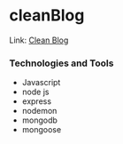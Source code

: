 # cleanBlog
Link: [Clean Blog](https://clean1blog.herokuapp.com/) 
### Technologies and Tools
- Javascript
- node js
- express
- nodemon
- mongodb
- mongoose
